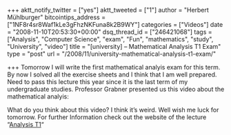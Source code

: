 +++
aktt_notify_twitter = ["yes"]
aktt_tweeted = ["1"]
author = "Herbert Mühlburger"
bitcointips_address = ["1NF8r4sr8Waf1kLe3gFhzNKFuna8k2B9WY"]
categories = ["Videos"]
date = "2008-11-10T20:53:30+00:00"
dsq_thread_id = ["246421068"]
tags = ["Analysis", "Computer Science", "exam", "Fun", "mathematics", "study", "University", "video"]
title = "[university] – Mathematical Analysis T1 Exam"
type = "post"
url = "/2008/11/university-mathematical-analysis-t1-exam/"

+++
Tomorrow I will write the first mathematical analyis exam for this term. By now I solved all the exercise sheets and I think that I am well prepared. Need to pass this lecture this year since it is the last term of my undergraduate studies. Professor Grabner presented us this video about the mathematical analyis:



What do you think about this video? I think it&#8217;s weird. Well wish me luck for tomorrow. For further Information check out the website of the lecture &#8220;<a title="Analysis T1" href="http://www.math.tugraz.at/~grabner/AnalysisT1/" target="_blank">Analysis T1</a>&#8220;